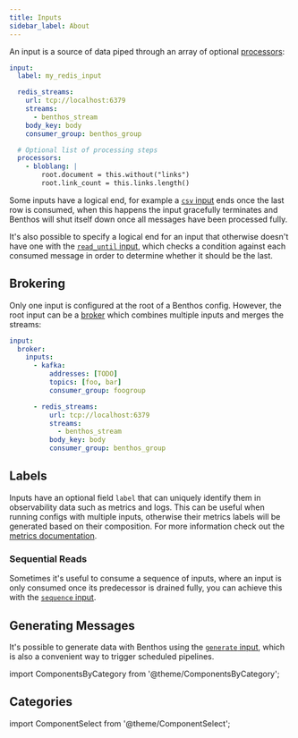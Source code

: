 ```yaml
---
title: Inputs
sidebar_label: About
---
```


An input is a source of data piped through an array of optional [processors][processors]:

```yaml
input:
  label: my_redis_input

  redis_streams:
    url: tcp://localhost:6379
    streams:
      - benthos_stream
    body_key: body
    consumer_group: benthos_group

  # Optional list of processing steps
  processors:
    - bloblang: |
        root.document = this.without("links")
        root.link_count = this.links.length()
```

Some inputs have a logical end, for example a [`csv` input][input.csv] ends once the last row is consumed, when this happens the input gracefully terminates and Benthos will shut itself down once all messages have been processed fully.

It's also possible to specify a logical end for an input that otherwise doesn't have one with the [`read_until` input][input.read_until], which checks a condition against each consumed message in order to determine whether it should be the last.

## Brokering

Only one input is configured at the root of a Benthos config. However, the root input can be a [broker][input.broker] which combines multiple inputs and merges the streams:

```yaml
input:
  broker:
    inputs:
      - kafka:
          addresses: [TODO]
          topics: [foo, bar]
          consumer_group: foogroup

      - redis_streams:
          url: tcp://localhost:6379
          streams:
            - benthos_stream
          body_key: body
          consumer_group: benthos_group
```

## Labels

Inputs have an optional field `label` that can uniquely identify them in observability data such as metrics and logs. This can be useful when running configs with multiple inputs, otherwise their metrics labels will be generated based on their composition. For more information check out the [metrics documentation][metrics.about].

### Sequential Reads

Sometimes it's useful to consume a sequence of inputs, where an input is only consumed once its predecessor is drained fully, you can achieve this with the [`sequence` input][input.sequence].

## Generating Messages

It's possible to generate data with Benthos using the [`generate` input][input.generate], which is also a convenient way to trigger scheduled pipelines.

import ComponentsByCategory from '@theme/ComponentsByCategory';

## Categories

<ComponentsByCategory type="inputs"></ComponentsByCategory>

import ComponentSelect from '@theme/ComponentSelect';

<ComponentSelect type="inputs"></ComponentSelect>

[processors]: /docs/components/processors/about
[input.broker]: /docs/components/inputs/broker
[input.generate]: /docs/components/inputs/generate
[input.csv]: /docs/components/inputs/csv
[input.sequence]: /docs/components/inputs/sequence
[input.read_until]: /docs/components/inputs/read_until
[metrics.about]: /docs/components/metrics/about
